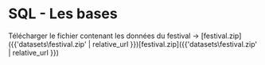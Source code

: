 # SQL - Les bases

Télécharger le fichier contenant les données du festival -> [festival.zip]({{'datasets\festival.zip' | relative_url }})[festival.zip]({{'datasets\festival.zip' | relative_url }})